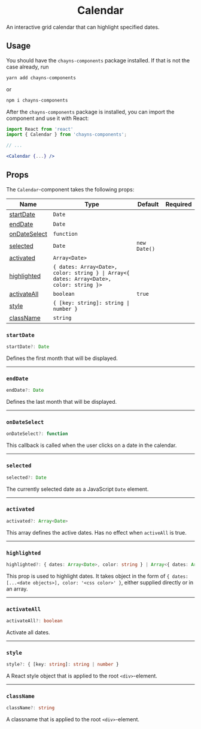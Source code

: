 <div align="center"><h1>Calendar</h1></div>

An interactive grid calendar that can highlight specified dates.

## Usage

You should have the `chayns-components` package installed. If that is not the
case already, run

```bash
yarn add chayns-components
```

or

```bash
npm i chayns-components
```

After the `chayns-components` package is installed, you can import the component
and use it with React:

```jsx
import React from 'react'
import { Calendar } from 'chayns-components';

// ...

<Calendar {...} />
```

## Props

The `Calendar`-component takes the following props:

| Name                          | Type                                                                                    | Default      | Required |
| ----------------------------- | --------------------------------------------------------------------------------------- | ------------ | :------: |
| [startDate](#startdate)       | `Date`                                                                                  |              |          |
| [endDate](#enddate)           | `Date`                                                                                  |              |          |
| [onDateSelect](#ondateselect) | `function`                                                                              |              |          |
| [selected](#selected)         | `Date`                                                                                  | `new Date()` |          |
| [activated](#activated)       | `Array<Date>`                                                                           |              |          |
| [highlighted](#highlighted)   | `{ dates: Array<Date>, color: string } \| Array<{ dates: Array<Date>, color: string }>` |              |          |
| [activateAll](#activateall)   | `boolean`                                                                               | `true`       |          |
| [style](#style)               | `{ [key: string]: string \| number }`                                                   |              |          |
| [className](#classname)       | `string`                                                                                |              |          |

### `startDate`

```ts
startDate?: Date
```

Defines the first month that will be displayed.

---

### `endDate`

```ts
endDate?: Date
```

Defines the last month that will be displayed.

---

### `onDateSelect`

```ts
onDateSelect?: function
```

This callback is called when the user clicks on a date in the calendar.

---

### `selected`

```ts
selected?: Date
```

The currently selected date as a JavaScript `Date` element.

---

### `activated`

```ts
activated?: Array<Date>
```

This array defines the active dates. Has no effect when `activeAll` is true.

---

### `highlighted`

```ts
highlighted?: { dates: Array<Date>, color: string } | Array<{ dates: Array<Date>, color: string }>
```

This prop is used to highlight dates. It takes object in the form of
`{ dates: [...<date objects>], color: '<css color>' }`, either supplied directly
or in an array.

---

### `activateAll`

```ts
activateAll?: boolean
```

Activate all dates.

---

### `style`

```ts
style?: { [key: string]: string | number }
```

A React style object that is applied to the root `<div>`-element.

---

### `className`

```ts
className?: string
```

A classname that is applied to the root `<div>`-element.
